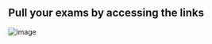 ## Pull your exams by accessing the links
![image](https://github.com/user-attachments/assets/f13098a6-c9f7-416d-a9a8-77f87e61632e)
